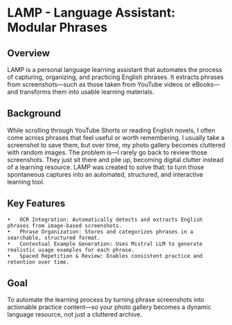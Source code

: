 # LAMP - Language Assistant: Modular Phrases

## Overview
LAMP is a personal language learning assistant that automates the process of capturing, organizing, and practicing English phrases. It extracts phrases from screenshots—such as those taken from YouTube videos or eBooks—and transforms them into usable learning materials.


## Background
While scrolling through YouTube Shorts or reading English novels, I often come across phrases that feel useful or worth remembering. I usually take a screenshot to save them, but over time, my photo gallery becomes cluttered with random images. The problem is—I rarely go back to review those screenshots. They just sit there and pile up, becoming digital clutter instead of a learning resource. LAMP was created to solve that: to turn those spontaneous captures into an automated, structured, and interactive learning tool.


## Key Features
	•	OCR Integration: Automatically detects and extracts English phrases from image-based screenshots.
	•	Phrase Organization: Stores and categorizes phrases in a searchable, structured format.
	•	Contextual Example Generation: Uses Mistral LLM to generate realistic usage examples for each phrase.
	•	Spaced Repetition & Review: Enables consistent practice and retention over time.


## Goal
To automate the learning process by turning phrase screenshots into actionable practice content—so your photo gallery becomes a dynamic language resource, not just a cluttered archive.
